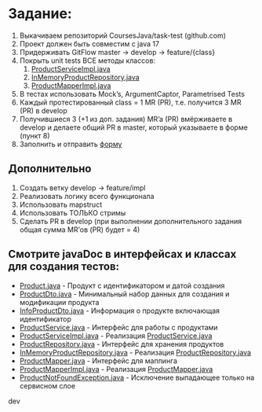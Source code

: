 # Задание:

1. Выкачиваем репозиторий CoursesJava/task-test (github.com)
2. Проект должен быть совместим с java 17
3. Придерживать GitFlow master -> develop -> feature/{class}
4. Покрыть unit tests ВСЕ методы классов:
    1) [ProductServiceImpl.java](src%2Fmain%2Fjava%2Fru%2Fclevertec%2Fproduct%2Fservice%2Fimpl%2FProductServiceImpl.java)
    2) [InMemoryProductRepository.java](src%2Fmain%2Fjava%2Fru%2Fclevertec%2Fproduct%2Frepository%2Fimpl%2FInMemoryProductRepository.java)
    3) [ProductMapperImpl.java](src%2Fmain%2Fjava%2Fru%2Fclevertec%2Fproduct%2Fmapper%2Fimpl%2FProductMapperImpl.java)
5. В тестах использовать Mock’s, ArgumentCaptor, Parametrised Tests
6. Каждый протестированный class = 1 MR (PR), т.е. получится 3 MR
   (PR) в develop
7. Получившиеся 3 (+1 из доп. задания) MR’a (PR) вмёрживаете в develop и делаете общий PR в master, который указываете в
   форме (пункт 8)
8. Заполнить и отправить [форму](https://forms.gle/rSLSUX91JCb9KUXu6)

## Дополнительно

1. Создать ветку develop -> feature/impl
2. Реализовать логику всего функционала
3. Использовать mapstruct
4. Использовать ТОЛЬКО стримы
5. Сделать PR в develop (при выполнении дополнительного задания
   общая сумма MR’ов (PR) будет = 4)

## Смотрите javaDoc в интерфейсах и классах для создания тестов:

- [Product.java](src%2Fmain%2Fjava%2Fru%2Fclevertec%2Fproduct%2Fentity%2FProduct.java) - Продукт с идентификатором и
  датой создания
- [ProductDto.java](src%2Fmain%2Fjava%2Fru%2Fclevertec%2Fproduct%2Fdata%2FProductDto.java) - Минимальный набор данных
  для создания и модификации продукта
- [InfoProductDto.java](src%2Fmain%2Fjava%2Fru%2Fclevertec%2Fproduct%2Fdata%2FInfoProductDto.java) - Информация о
  продукте включающая идентификатор
- [ProductService.java](src%2Fmain%2Fjava%2Fru%2Fclevertec%2Fproduct%2Fservice%2FProductService.java) - Интерфейс для
  работы с продуктами
- [ProductServiceImpl.java](src%2Fmain%2Fjava%2Fru%2Fclevertec%2Fproduct%2Fservice%2Fimpl%2FProductServiceImpl.java) -
  Реализация [ProductService.java](src%2Fmain%2Fjava%2Fru%2Fclevertec%2Fproduct%2Fservice%2FProductService.java)
- [ProductRepository.java](src%2Fmain%2Fjava%2Fru%2Fclevertec%2Fproduct%2Frepository%2FProductRepository.java) -
  Интерфейс для хранения продуктов
- [InMemoryProductRepository.java](src%2Fmain%2Fjava%2Fru%2Fclevertec%2Fproduct%2Frepository%2Fimpl%2FInMemoryProductRepository.java) -
  Реализация [ProductRepository.java](src%2Fmain%2Fjava%2Fru%2Fclevertec%2Fproduct%2Frepository%2FProductRepository.java)
- [ProductMapper.java](src%2Fmain%2Fjava%2Fru%2Fclevertec%2Fproduct%2Fmapper%2FProductMapper.java) - Интерфейс для
  маппинга
- [ProductMapperImpl.java](src%2Fmain%2Fjava%2Fru%2Fclevertec%2Fproduct%2Fmapper%2Fimpl%2FProductMapperImpl.java) -
  Реализация [ProductMapper.java](src%2Fmain%2Fjava%2Fru%2Fclevertec%2Fproduct%2Fmapper%2FProductMapper.java)
- [ProductNotFoundException.java](src%2Fmain%2Fjava%2Fru%2Fclevertec%2Fproduct%2Fexception%2FProductNotFoundException.java) -
  Исключение выпадающее только на сервисном слое

dev
